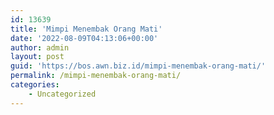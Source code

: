 ```yaml
---
id: 13639
title: 'Mimpi Menembak Orang Mati'
date: '2022-08-09T04:13:06+00:00'
author: admin
layout: post
guid: 'https://bos.awn.biz.id/mimpi-menembak-orang-mati/'
permalink: /mimpi-menembak-orang-mati/
categories:
    - Uncategorized
---
```


